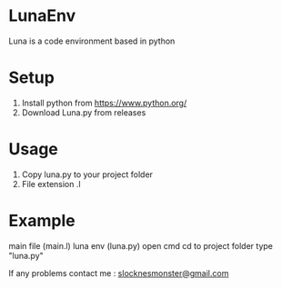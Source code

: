 # LunaEnv
Luna is a code environment based in python  

# Setup
1) Install python from 
   https://www.python.org/
2) Download Luna.py from releases 
# Usage
1) Copy luna.py to your project folder
2) File extension .l
# Example
main file (main.l)
luna env (luna.py)
open cmd
cd to project folder
type "luna.py"

If any problems contact me :
slocknesmonster@gmail.com
